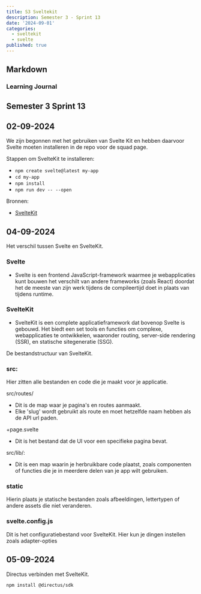 ```yaml
---
title: S3 Sveltekit
description: Semester 3 - Sprint 13
date: '2024-09-01'
categories:
  - sveltekit
  - svelte
published: true
---
```


## Markdown

### Learning Journal
## Semester 3 Sprint 13

## 02-09-2024
We zijn begonnen met het gebruiken van Svelte Kit en hebben daarvoor Svelte moeten installeren in de repo voor de squad page.

Stappen om SvelteKit te installeren:
- ```npm create svelte@latest my-app```
- ```cd my-app```
- ```npm install```
- ```npm run dev -- --open```

Bronnen:
- [SvelteKit](https://kit.svelte.dev/)

## 04-09-2024
Het verschil tussen Svelte en SvelteKit.

### Svelte
- Svelte is een frontend JavaScript-framework waarmee je webapplicaties kunt bouwen
het verschilt van andere frameworks (zoals React) doordat het de meeste van zijn werk tijdens
de compileertijd doet in plaats van tijdens runtime.

### SvelteKit
- SvelteKit is een complete applicatieframework dat bovenop Svelte is gebouwd.
Het biedt een set tools en functies om complexe, webapplicaties te ontwikkelen,
waaronder routing, server-side rendering (SSR), en statische sitegeneratie (SSG).

De bestandstructuur van SvelteKit.

### src:
Hier zitten alle bestanden en code die je maakt voor je applicatie.

src/routes/
- Dit is de map waar je pagina's en routes aanmaakt.
- Elke 'slug' wordt gebruikt als route en moet hetzelfde naam hebben als de API url paden.

+page.svelte
- Dit is het bestand dat de UI voor een specifieke pagina bevat.

src/lib/:
- Dit is een map waarin je herbruikbare code plaatst, zoals componenten of functies die je in meerdere delen van je app wilt gebruiken.

### static
Hierin plaats je statische bestanden zoals afbeeldingen, lettertypen of andere assets die niet veranderen.

### svelte.config.js
Dit is het configuratiebestand voor SvelteKit. Hier kun je dingen instellen zoals adapter-opties

## 05-09-2024
Directus verbinden met SvelteKit.

```npm install @directus/sdk```
